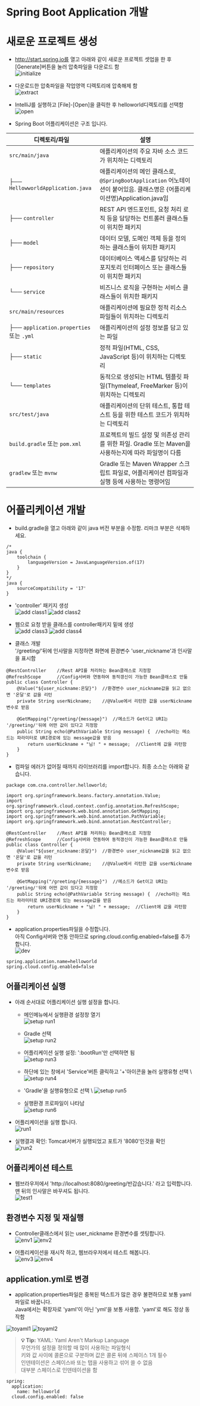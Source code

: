 # Spring Boot Application 개발

# 새로운 프로젝트 생성
- http://start.spring.io를 열고 아래와 같이 새로운 프로젝트 셋업을 한 후\
[Generate]버튼을 눌러 압축파일을 다운로드 함 \
![initialize](./images/create_project.png)

- 다운로드한 압축파일을 작업영역 디렉토리에 압축해제 함 \
![extract](./images/create_project2.png)

- IntelliJ를 실행하고 [File]-[Open]을 클릭한 후 helloworld디렉토리를 선택함\
![open](./images/create_project3.png)

- Spring Boot 어플리케이션은 구조 입니다. 

| 디렉토리/파일                          | 설명                                                                                                  |
|---------------------------------------|-------------------------------------------------------------------------------------------------------|
| `src/main/java`                       | 애플리케이션의 주요 자바 소스 코드가 위치하는 디렉토리                                                                |
| ├── `HellowworldApplication.java`                | 애플리케이션의 메인 클래스로, `@SpringBootApplication` 어노테이션이 붙어있음. 클래스명은 {어플리케이션명}Application.java임                                              |
| ├── `controller`                      | REST API 엔드포인트, 요청 처리 로직 등을 담당하는 컨트롤러 클래스들이 위치한 패키지                                                 |
| ├── `model`                           | 데이터 모델, 도메인 객체 등을 정의하는 클래스들이 위치한 패키지                                                                  |
| ├── `repository`                      | 데이터베이스 액세스를 담당하는 리포지토리 인터페이스 또는 클래스들이 위치한 패키지                                                      |
| └── `service`                         | 비즈니스 로직을 구현하는 서비스 클래스들이 위치한 패키지                                                                       |
| `src/main/resources`                  | 애플리케이션에 필요한 정적 리소스 파일들이 위치하는 디렉토리                                                               |
| ├── `application.properties` 또는 `.yml` | 애플리케이션의 설정 정보를 담고 있는 파일                                                                           |
| ├── `static`                          | 정적 파일(HTML, CSS, JavaScript 등)이 위치하는 디렉토리                                                         |
| └── `templates`                       | 동적으로 생성되는 HTML 템플릿 파일(Thymeleaf, FreeMarker 등)이 위치하는 디렉토리                                         |
| `src/test/java`                       | 애플리케이션의 단위 테스트, 통합 테스트 등을 위한 테스트 코드가 위치하는 디렉토리                                                 |
| `build.gradle` 또는 `pom.xml`           | 프로젝트의 빌드 설정 및 의존성 관리를 위한 파일. Gradle 또는 Maven을 사용하는지에 따라 파일명이 다름                                 |
| `gradlew` 또는 `mvnw`                  | Gradle 또는 Maven Wrapper 스크립트 파일로, 어플리케이션 컴파일과 실행 등에 사용하는 명령어임                               |



# 어플리케이션 개발
- build.gradle을 열고 아래와 같이 java 버전 부분을 수정함. 리마크 부분은 삭제하세요.
```
/*
java {
	toolchain {
		languageVersion = JavaLanguageVersion.of(17)
	}
}
*/
java {
	sourceCompatibility = '17'
}
```
- 'controller' 패키지 생성 \
![add class1](./images/addclass1.png)
![add class2](./images/addclass2.png)

- 웹으로 요청 받을 클래스를 controller패키지 밑에 생성 \
![add class3](./images/addclass3.png)
![add class4](./images/addclass4.png)

- 클래스 개발 \
'/greeting/'뒤에 인사말을 지정하면 화면에 환경변수 'user_nickname'과 인사말을 표시함 

```
@RestController    //Rest API를 처리하는 Bean클래스로 지정함
@RefreshScope      //Config서버와 연동하여 동적갱신이 가능한 Bean클래스로 만듦
public class Controller {
    @Value("${user_nickname:온달}")  //환경변수 user_nickname값을 읽고 없으면 '온달'로 값을 리턴
    private String userNickname;    //@Value에서 리턴한 값을 userNickname변수로 받음

    @GetMapping("/greeting/{message}")  //메소드가 Get이고 URI는 '/greeting/'뒤에 어떤 값이 있다고 지정함
    public String echo(@PathVariable String message) {  //echo라는 메소드는 파라미터로 URI경로에 있는 message값을 받음
        return userNickname + "님! " + message;  //Client에 값을 리턴함 
    }
}
```

- 컴파일 에러가 없어질 때까지 라이브러리를 import합니다. 최종 소스는 아래와 같습니다. 
```
package com.cna.controller.helloworld;

import org.springframework.beans.factory.annotation.Value;
import org.springframework.cloud.context.config.annotation.RefreshScope;
import org.springframework.web.bind.annotation.GetMapping;
import org.springframework.web.bind.annotation.PathVariable;
import org.springframework.web.bind.annotation.RestController;

@RestController    //Rest API를 처리하는 Bean클래스로 지정함
@RefreshScope      //Config서버와 연동하여 동적갱신이 가능한 Bean클래스로 만듦
public class Controller {
    @Value("${user_nickname:온달}")  //환경변수 user_nickname값을 읽고 없으면 '온달'로 값을 리턴
    private String userNickname;    //@Value에서 리턴한 값을 userNickname변수로 받음

    @GetMapping("/greeting/{message}")  //메소드가 Get이고 URI는 '/greeting/'뒤에 어떤 값이 있다고 지정함
    public String echo(@PathVariable String message) {  //echo라는 메소드는 파라미터로 URI경로에 있는 message값을 받음
        return userNickname + "님! " + message;  //Client에 값을 리턴함 
    }
}
```

- application.properties파일을 수정합니다. \
아직 Config서버와 연동 안하므로 spring.cloud.config.enabled=false를 추가합니다. \
![dev](./images/dev1.png)
```
spring.application.name=helloworld
spring.cloud.config.enabled=false
```


## 어플리케이션 실행 
- 아래 순서대로 어플리케이션 실행 설정을 합니다.
    - 메인메뉴에서 실행환경 설정창 열기 \
    ![setup run1](./images/setup_run1.png)
    
    - Gradle 선택 \
    ![setup run2](./images/setup_run2.png)
    
    - 어플리케이션 실행 설정: ':bootRun'만 선택하면 됨 \
    ![setup run3](./images/setup_run3.png)

    - 하단에 있는 창에서 'Service'버튼 클릭하고 '+'아이콘을 눌러 실행유형 선택 \ 
    ![setup run4](./images/setup_run4.png)
    
    - 'Gradle'을 실행유형으로 선택 \ 
    ![setup run5](./images/setup_run5.png)
    
    - 실행환경 프로파일이 나타남  \
    ![setup run6](./images/setup_run6.png)

- 어플리케이션을 실행 합니다. \
![run1](./images/run1.png)

- 실행결과 확인: Tomcat서버가 실행되었고 포트가 '8080'인것을 확인 \
![run2](./images/run2.png)

## 어플리케이션 테스트 
- 웹브라우저에서 'http://localhost:8080/greeting/반갑습니다.' 라고 입력합니다. \
맨 뒤의 인사말은 바꾸셔도 됩니다. \
![test1](./images/test1.png)

## 환경변수 지정 및 재실행 
- Controller클래스에서 읽는 user_nickname 환경변수를 셋팅합니다. \
![env1](./images/env1.png)
![env2](./images/env2.png)

- 어플리케이션을 재시작 하고, 웹브라우저에서 테스트 해봅니다. \
![env3](./images/env3.png)
![env4](./images/env4.png)

## application.yml로 변경 
- application.properties파일은 중복된 텍스트가 많은 경우 불편하므로 보통 yaml파일로 바꿉니다. \
Java에서는 확장자로 'yaml'이 아닌 'yml'을 보통 사용함. 'yaml'로 해도 정상 동작함 

![toyaml1](./images/toyaml1.png)
![toyaml2](./images/toyaml2.png)

> **💡 Tip:** 
> YAML: Yaml Aren't Markup Language \
> 무언가의 설정을 정의할 때 많이 사용하는 파일형식 \
> 키와 값 사이에 콜론으로 구분하며 값은 콜론 뒤에 스페이스 1개 필수 \
> 인덴테이션은 스페이스바 또는 탭을 사용하고 섞어 쓸 수 없음 \
> 대부분 스페이스로 인덴테이션을 함 

```
spring:
  application:
    name: helloworld
  cloud.config.enabled: false
```


